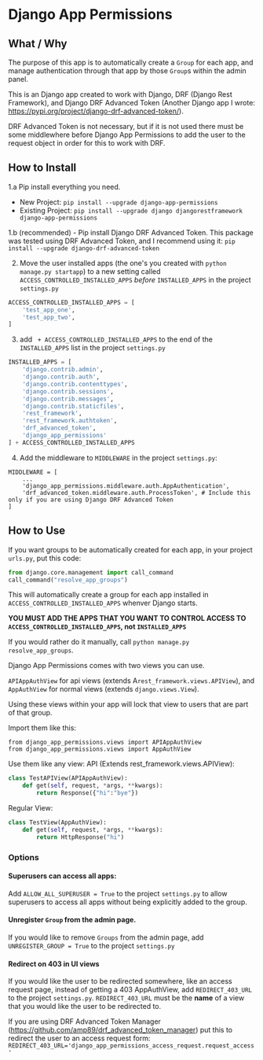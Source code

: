 # Django App Permissions

## What / Why
The purpose of this app is to automatically create a `Group` for each app, and manage authentication through that app by those `Group`s within the admin panel.

This is an Django app created to work with Django, DRF (Django Rest Framework), and Django DRF Advanced Token (Another Django app I wrote: https://pypi.org/project/django-drf-advanced-token/).

DRF Advanced Token is not necessary, but if it is not used there must be some middlewhere before Django App Permissions to add the user to the request object in order for this to work with DRF.

## How to Install

1.a Pip install everything you need.
  - New Project: `pip install --upgrade django-app-permissions`
  - Existing Project: `pip install --upgrade django djangorestframework django-app-permissions`

1.b (recommended) - Pip install Django DRF Advanced Token.  This package was tested using DRF Advanced Token, and I recommend using it: `pip install --upgrade django-drf-advanced-token`

2. Move the user installed apps (the one's you created with `python manage.py startapp`) to a new setting called `ACCESS_CONTROLLED_INSTALLED_APPS` *before* `INSTALLED_APPS` in the project `settings.py`
```python
ACCESS_CONTROLLED_INSTALLED_APPS = [
    'test_app_one',
    'test_app_two',
]
```

3. add ` + ACCESS_CONTROLLED_INSTALLED_APPS` to the end of the `INSTALLED_APPS` list in the project `settings.py`
```python
INSTALLED_APPS = [
    'django.contrib.admin',
    'django.contrib.auth',
    'django.contrib.contenttypes',
    'django.contrib.sessions',
    'django.contrib.messages',
    'django.contrib.staticfiles',
    'rest_framework',
    'rest_framework.authtoken',
    'drf_advanced_token',
    'django_app_permissions'
] + ACCESS_CONTROLLED_INSTALLED_APPS
```

4. Add the middleware to `MIDDLEWARE` in the project `settings.py`:
```
MIDDLEWARE = [
    ...
    'django_app_permissions.middleware.auth.AppAuthentication',
    'drf_advanced_token.middleware.auth.ProcessToken', # Include this only if you are using Django DRF Advanced Token
]
```
## How to Use

If you want groups to be automatically created for each app, in your project `urls.py`, put this code:
```python
from django.core.management import call_command
call_command("resolve_app_groups")
```
This will automatically create a group for each app installed in `ACCESS_CONTROLLED_INSTALLED_APPS` whenver Django starts. 

__YOU MUST ADD THE APPS THAT YOU WANT TO CONTROL ACCESS TO `ACCESS_CONTROLLED_INSTALLED_APPS`, not `INSTALLED_APPS`__

If you would rather do it manually, call `python manage.py resolve_app_groups`.


Django App Permissions comes with two views you can use.

`APIAppAuthView` for api views (extends A`rest_framework.views.APIView`), and `AppAuthView` for normal views (extends `django.views.View`).

Using these views within your app will lock that view to users that are part of that group.

Import them like this:
```
from django_app_permissions.views import APIAppAuthView
from django_app_permissions.views import AppAuthView
```

Use them like any view:
API (Extends rest_framework.views.APIView):
```python
class TestAPIView(APIAppAuthView):
    def get(self, request, *args, **kwargs):
        return Response({"hi":"bye"})
```

Regular View:
```python
class TestView(AppAuthView):
    def get(self, request, *args, **kwargs):
        return HttpResponse("hi")
```


### Options

#### Superusers can access all apps:
Add `ALLOW_ALL_SUPERUSER = True` to the project `settings.py` to allow superusers to access all apps without being explicitly added to the group.

#### Unregister `Group` from the admin page.
If you would like to remove `Groups` from the admin page, add `UNREGISTER_GROUP = True` to the project `settings.py`

#### Redirect on 403 in UI views
If you would like the user to be redirected somewhere, like an access request page, instead of getting a 403 AppAuthView, add `REDIRECT_403_URL` to the project `settings.py`.
`REDIRECT_403_URL` must be the **name** of a view that you would like the user to be redirected to.

If you are using DRF Advanced Token Manager (https://github.com/amp89/drf_advanced_token_manager) put this to redirect the user to an access request form: `REDIRECT_403_URL='django_app_permissions_access_request.request_access'`
